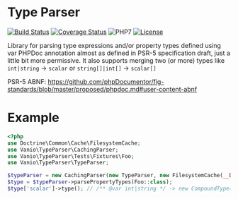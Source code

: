 # Type Parser

[![Build Status](https://travis-ci.org/vaniocz/type-parser.svg?branch=master)](https://travis-ci.org/vaniocz/type-parser)
[![Coverage Status](https://coveralls.io/repos/github/vaniocz/type-parser/badge.svg?branch=master)](https://coveralls.io/github/vaniocz/type-parser?branch=master) ![PHP7](https://img.shields.io/badge/php-7-6B7EB9.svg)
[![License](https://poser.pugx.org/vanio/type-parser/license)](https://github.com/vaniocz/type-parser/blob/master/LICENSE)

Library for parsing type expressions and/or property types defined using var PHPDoc annotation almost as defined in PSR-5 specification draft, just a little bit more permissive. It also supports merging two (or more) types like `int|string` -> `scalar` or `string[]|int[]` -> `scalar[]`

PSR-5 ABNF: https://github.com/phpDocumentor/fig-standards/blob/master/proposed/phpdoc.md#user-content-abnf

# Example
```php
<?php
use Doctrine\Common\Cache\FilesystemCache;
use Vanio\TypeParser\CachingParser;
use Vanio\TypeParser\Tests\Fixtures\Foo;
use Vanio\TypeParser\TypeParser;

$typeParser = new CachingParser(new TypeParser, new FilesystemCache(__DIR__ . '/cache'));
$type = $typeParser->parsePropertyTypes(Foo::class);
$type['scalar']->type(); // /** @var int|string */ -> new CompoundType(Type::INTEGER, Type::STRING) -> new SimpleType(Type::SCALAR)
```

